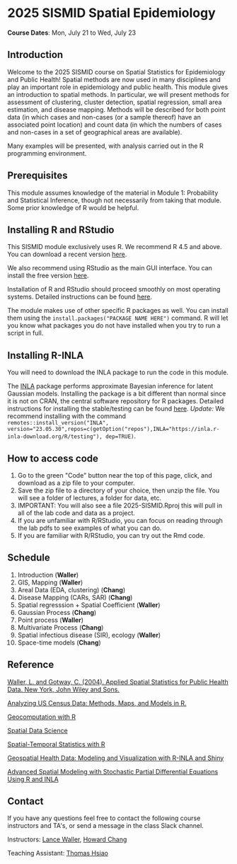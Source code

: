 
# 2025 SISMID Spatial Epidemiology

**Course Dates**: Mon, July 21 to Wed, July 23

## Introduction

Welcome to the 2025 SISMID course on Spatial Statistics for Epidemiology and Public Health! 
Spatial methods are now used in many disciplines and play an important role in epidemiology and public health. This module gives an introduction to spatial methods. In particular, we will present methods for assessment of clustering, cluster detection, spatial regression, small area estimation, and disease mapping. Methods will be described for both point data (in which cases and non-cases (or a sample thereof) have an associated point location) and count data (in which the numbers of cases and non-cases in a set of geographical areas are available).

Many examples will be presented, with analysis carried out in the R programming environment.

## Prerequisites

This module assumes knowledge of the material in Module 1: Probability and Statistical Inference, though not necessarily from taking that module. Some prior knowledge of R would be helpful.

## Installing R and RStudio

This SISMID module exclusively uses R. We recommend R 4.5 and above. You can download a recent version [here](https://www.r-project.org/).

We also recommend using RStudio as the main GUI interface. You can install the free version [here](https://posit.co/download/rstudio-desktop/). 

Installation of R and RStudio should proceed smoothly on most operating systems. Detailed instructions can be found [here](http://rafalab.dfci.harvard.edu/dsbook/installing-r-rstudio.html). 

The module makes use of other specific R packages as well. You can install them using the `install.packages("PACKAGE NAME HERE")` command. R will let you know what packages you do not have installed when you try to run a script in full.

## Installing R-INLA

You will need to download the INLA package to run the code in this module. 

The [INLA](https://www.r-inla.org/) package performs approximate Bayesian inference for latent Gaussian models. Installing the package is a bit different than normal since it is not on CRAN, the central software repository for R packages. Detailed instructions for installing the stable/testing can be found [here](https://www.r-inla.org/download-install). *Update:* We recommend installing with the command ` remotes::install_version("INLA", version="23.05.30",repos=c(getOption("repos"),INLA="https://inla.r-inla-download.org/R/testing"), dep=TRUE)`.

## How to access code 

1. Go to the green "Code" button near the top of this page, click, and download as a zip file to your computer.
2. Save the zip file to a directory of your choice, then unzip the file.   You will see a folder of lectures, a folder for data, etc.
3. IMPORTANT:  You will also see a file 2025-SISMID.Rproj this will pull in all of the lab code and data as a project.
4. If you are unfamiliar with R/RStudio, you can focus on reading through the lab pdfs to see examples of what you can do.
5. If you are familiar with R/RStudio, you can try out the Rmd code.

## Schedule

1. Introduction (**Waller**)
2. GIS, Mapping (**Waller**)
3. Areal Data (EDA, clustering) (**Chang**)
4. Disease Mapping  (CARs, SAR) (**Chang**)
5. Spatial regresssion + Spatial Coefficient (**Waller**)
6. Gaussian Process (**Chang**)
7. Point process (**Waller**)
8. Multivariate Process (**Chang**)
9. Spatial infectious disease (SIR), ecology (**Waller**)
10. Space-time models (**Chang**)

## Reference

[Waller, L. and Gotway, C. (2004). Applied Spatial Statistics for Public Health Data. New York, John Wiley and Sons.](https://onlinelibrary-wiley-com.proxy.library.emory.edu/doi/book/10.1002/0471662682)

[Analyzing US Census Data: Methods, Maps, and Models in R.](https://walker-data.com/census-r/index.html)

[Geocomputation with R](https://r.geocompx.org/index.html)

[Spatial Data Science](https://r-spatial.org/book/)

[Spatial-Temporal Statistics with R](https://spacetimewithr.org/)

[Geospatial Health Data: Modeling and Visualization with R-INLA and Shiny](https://www.paulamoraga.com/book-geospatial/)

[Advanced Spatial Modeling with Stochastic Partial Differential Equations Using R and INLA](https://becarioprecario.bitbucket.io/spde-gitbook/index.html)

## Contact

If you have any questions feel free to contact the following course instructors and TA's, or send a message in the class Slack channel.

Instructors: [Lance Waller](mailto:lwaller@emory.edu), [Howard Chang](mailto:hhchang.emory.edu)

Teaching Assistant: [Thomas Hsiao](mailto:thomas.hsiao@emory.edu)
